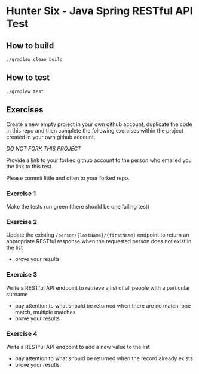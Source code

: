 # Hunter Six - Java Spring RESTful API Test

## How to build
```./gradlew clean build```

## How to test
```./gradlew test```

## Exercises
Create a new empty project in your own github account, duplicate the code in this repo and then complete the following exercises within the project created in your own github account.  

*DO NOT FORK THIS PROJECT*

Provide a link to your forked github account to the person who emailed you the link to this test.

Please commit little and often to your forked repo.

### Exercise 1
Make the tests run green (there should be one failing test)

### Exercise 2
Update the existing `/person/{lastName}/{firstName}` endpoint to return an appropriate RESTful response when the requested person does not exist in the list
- prove your results

### Exercise 3
Write a RESTful API endpoint to retrieve a list of all people with a particular surname
- pay attention to what should be returned when there are no match, one match, multiple matches
- prove your results

### Exercise 4
Write a RESTful API endpoint to add a new value to the list
- pay attention to what should be returned when the record already exists
- prove your resutls
